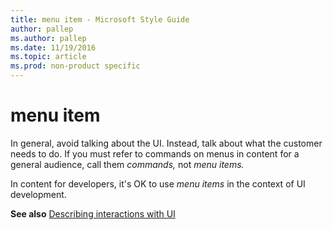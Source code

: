 ```yaml
---
title: menu item - Microsoft Style Guide
author: pallep
ms.author: pallep
ms.date: 11/19/2016
ms.topic: article
ms.prod: non-product specific
---
```


# menu item

In general, avoid talking about the UI. Instead, talk about what the customer needs to do. If you must refer to commands on menus in content for a general audience, call them *commands,* not *menu items.* 

In content for developers, it's OK to use *menu items* in the context of UI development. 

**See also** [Describing interactions with UI](/style-guide/procedures-instructions/describing-interactions-with-ui)
